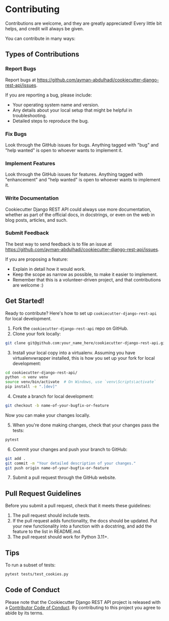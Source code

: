 # Contributing

Contributions are welcome, and they are greatly appreciated! Every little bit helps, and credit will always be given.

You can contribute in many ways:

## Types of Contributions

### Report Bugs

Report bugs at https://github.com/ayman-abdulhadi/cookiecutter-django-rest-api/issues.

If you are reporting a bug, please include:

* Your operating system name and version.
* Any details about your local setup that might be helpful in troubleshooting.
* Detailed steps to reproduce the bug.

### Fix Bugs

Look through the GitHub issues for bugs. Anything tagged with "bug" and "help wanted" is open to whoever wants to implement it.

### Implement Features

Look through the GitHub issues for features. Anything tagged with "enhancement" and "help wanted" is open to whoever wants to implement it.

### Write Documentation

Cookiecutter Django REST API could always use more documentation, whether as part of the official docs, in docstrings, or even on the web in blog posts, articles, and such.

### Submit Feedback

The best way to send feedback is to file an issue at https://github.com/ayman-abdulhadi/cookiecutter-django-rest-api/issues.

If you are proposing a feature:

* Explain in detail how it would work.
* Keep the scope as narrow as possible, to make it easier to implement.
* Remember that this is a volunteer-driven project, and that contributions are welcome :)

## Get Started!

Ready to contribute? Here's how to set up `cookiecutter-django-rest-api` for local development.

1. Fork the `cookiecutter-django-rest-api` repo on GitHub.
2. Clone your fork locally:

```bash
git clone git@github.com:your_name_here/cookiecutter-django-rest-api.git
```

3. Install your local copy into a virtualenv. Assuming you have virtualenvwrapper installed, this is how you set up your fork for local development:

```bash
cd cookiecutter-django-rest-api/
python -m venv venv
source venv/bin/activate  # On Windows, use `venv\Scripts\activate`
pip install -e ".[dev]"
```

4. Create a branch for local development:

```bash
git checkout -b name-of-your-bugfix-or-feature
```

Now you can make your changes locally.

5. When you're done making changes, check that your changes pass the tests:

```bash
pytest
```

6. Commit your changes and push your branch to GitHub:

```bash
git add .
git commit -m "Your detailed description of your changes."
git push origin name-of-your-bugfix-or-feature
```

7. Submit a pull request through the GitHub website.

## Pull Request Guidelines

Before you submit a pull request, check that it meets these guidelines:

1. The pull request should include tests.
2. If the pull request adds functionality, the docs should be updated. Put your new functionality into a function with a docstring, and add the feature to the list in README.md.
3. The pull request should work for Python 3.11+.

## Tips

To run a subset of tests:

```bash
pytest tests/test_cookies.py
```

## Code of Conduct

Please note that the Cookiecutter Django REST API project is released with a [Contributor Code of Conduct](CODE_OF_CONDUCT.md). By contributing to this project you agree to abide by its terms.

